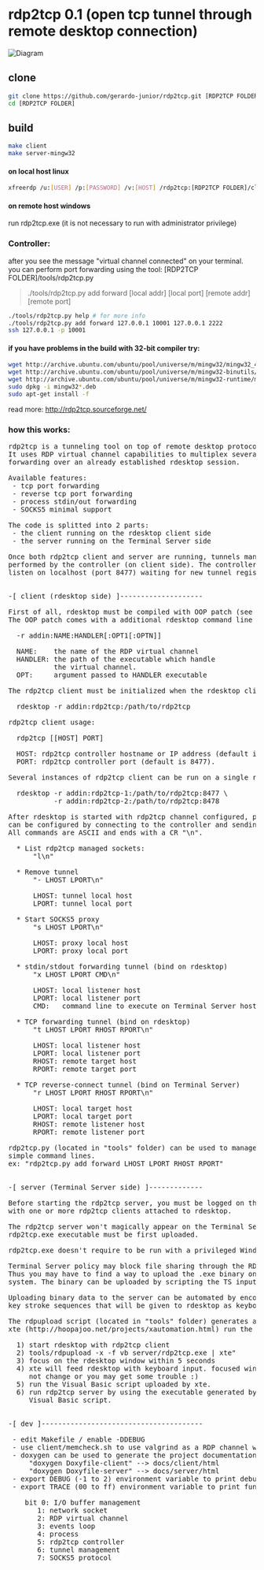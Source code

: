 # rdp2tcp 0.1 (open tcp tunnel through remote desktop connection)

 ![Diagram](http://i.imgur.com/7xTFXeq.png)

## clone
```sh
git clone https://github.com/gerardo-junior/rdp2tcp.git [RDP2TCP FOLDER]
cd [RDP2TCP FOLDER]
```

## build
```sh
make client
make server-mingw32
```
#### on local host linux

```sh
xfreerdp /u:[USER] /p:[PASSWORD] /v:[HOST] /rdp2tcp:[RDP2TCP FOLDER]/client/rdp2tcp 
```

#### on remote host windows 

run rdp2tcp.exe (it is not necessary to run with administrator privilege)

### Controller:

after you see the message "virtual channel connected" on your terminal. you can perform port forwarding using the tool: [RDP2TCP FOLDER]/tools/rdp2tcp.py

> ./tools/rdp2tcp.py add forward [local addr] [local port] [remote addr] [remote port]


```sh
./tools/rdp2tcp.py help # for more info
./tools/rdp2tcp.py add forward 127.0.0.1 10001 127.0.0.1 2222
ssh 127.0.0.1 -p 10001
```


#### if you have problems in the build with 32-bit compiler try:

```sh
wget http://archive.ubuntu.com/ubuntu/pool/universe/m/mingw32/mingw32_4.2.1.dfsg-2ubuntu1_amd64.deb;
wget http://archive.ubuntu.com/ubuntu/pool/universe/m/mingw32-binutils/mingw32-binutils_2.20-0.2ubuntu1_amd64.deb;
wget http://archive.ubuntu.com/ubuntu/pool/universe/m/mingw32-runtime/mingw32-runtime_3.15.2-0ubuntu1_all.deb;
sudo dpkg -i mingw32*.deb
sudo apt-get install -f
```

read more: http://rdp2tcp.sourceforge.net/

### how this works:
<pre>
rdp2tcp is a tunneling tool on top of remote desktop protocol (RDP).
It uses RDP virtual channel capabilities to multiplex several ports
forwarding over an already established rdesktop session.

Available features:
 - tcp port forwarding
 - reverse tcp port forwarding
 - process stdin/out forwarding
 - SOCKS5 minimal support

The code is splitted into 2 parts:
 - the client running on the rdesktop client side
 - the server running on the Terminal Server side

Once both rdp2tcp client and server are running, tunnels management is
performed by the controller (on client side). The controller typically
listen on localhost (port 8477) waiting for new tunnel registrations.


-[ client (rdesktop side) ]--------------------

First of all, rdesktop must be compiled with OOP patch (see INSTALL).
The OOP patch comes with a additional rdesktop command line option.

  -r addin:NAME:HANDLER[:OPT1[:OPTN]]

  NAME:    the name of the RDP virtual channel
  HANDLER: the path of the executable which handle
           the virtual channel.
  OPT:     argument passed to HANDLER executable

The rdp2tcp client must be initialized when the rdesktop client starts.

  rdesktop -r addin:rdp2tcp:/path/to/rdp2tcp <ip>

rdp2tcp client usage:

  rdp2tcp [[HOST] PORT]

  HOST: rdp2tcp controller hostname or IP address (default is 127.0.0.1).
  PORT: rdp2tcp controller port (default is 8477).

Several instances of rdp2tcp client can be run on a single rdesktop session:

  rdesktop -r addin:rdp2tcp-1:/path/to/rdp2tcp:8477 \
           -r addin:rdp2tcp-2:/path/to/rdp2tcp:8478 <ip>

After rdesktop is started with rdp2tcp channel configured, port forwarding
can be configured by connecting to the controller and sending commands.
All commands are ASCII and ends with a CR "\n".

  * List rdp2tcp managed sockets:
      "l\n"

  * Remove tunnel  
      "- LHOST LPORT\n"

      LHOST: tunnel local host
      LPORT: tunnel local port

  * Start SOCKS5 proxy
      "s LHOST LPORT\n"

      LHOST: proxy local host
      LPORT: proxy local port

  * stdin/stdout forwarding tunnel (bind on rdesktop)
      "x LHOST LPORT CMD\n"

      LHOST: local listener host
      LPORT: local listener port
      CMD:   command line to execute on Terminal Server host

  * TCP forwarding tunnel (bind on rdesktop)
      "t LHOST LPORT RHOST RPORT\n"

      LHOST: local listener host
      LPORT: local listener port
      RHOST: remote target host
      RPORT: remote target port

  * TCP reverse-connect tunnel (bind on Terminal Server)
      "r LHOST LPORT RHOST RPORT\n"

      LHOST: local target host
      LPORT: local target port
      RHOST: remote listener host
      RPORT: remote listener port

rdp2tcp.py (located in "tools" folder) can be used to manage tunnels with
simple command lines.
ex: "rdp2tcp.py add forward LHOST LPORT RHOST RPORT"


-[ server (Terminal Server side) ]-------------

Before starting the rdp2tcp server, you must be logged on the Terminal Server
with one or more rdp2tcp clients attached to rdesktop.

The rdp2tcp server won't magically appear on the Terminal Server. So the
rdp2tcp.exe executable must be first uploaded.

rdp2tcp.exe doesn't require to be run with a privileged Windows account.

Terminal Server policy may block file sharing through the RDP session.
Thus you may have to find a way to upload the .exe binary on the remote
system. The binary can be uploaded by scripting the TS input.

Uploading binary data to the server can be automated by encoding data to
key stroke sequences that will be given to rdesktop as keyboard input.

The rdpupload script (located in "tools" folder) generates a X11 script.
xte (http://hoopajoo.net/projects/xautomation.html) run the X11 script.

  1) start rdesktop with rdp2tcp client
  2) tools/rdpupload -x -f vb server/rdp2tcp.exe | xte"
  3) focus on the rdesktop window within 5 seconds
  4) xte will feed rdesktop with keyboard input. focused window must
     not change or you may get some trouble :)
  5) run the Visual Basic script uploaded by xte.
  6) run rdp2tcp server by using the executable generated by the
     Visual Basic script.


-[ dev ]---------------------------------------

 - edit Makefile / enable -DDEBUG
 - use client/memcheck.sh to use valgrind as a RDP channel wrapper
 - doxygen can be used to generate the project documentation
     "doxygen Doxyfile-client" --> docs/client/html
     "doxygen Doxyfile-server" --> docs/server/html
 - export DEBUG (-1 to 2) environment variable to print debug statements
 - export TRACE (00 to ff) environment variable to print function traces

	bit 0: I/O buffer management
       1: network socket  
       2: RDP virtual channel
       3: events loop
       4: process 
       5: rdp2tcp controller
       6: tunnel management
       7: SOCKS5 protocol

</pre>
